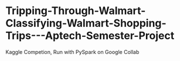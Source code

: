 # Tripping-Through-Walmart-Classifying-Walmart-Shopping-Trips---Aptech-Semester-Project
Kaggle Competion, Run with PySpark on Google Collab
